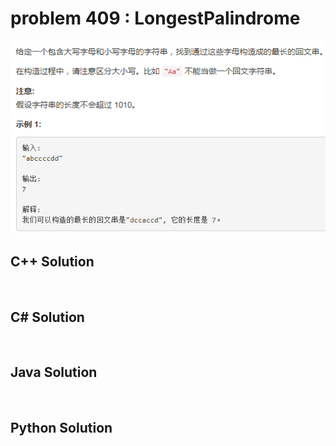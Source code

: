 
# problem 409 : LongestPalindrome

<img src="https://github.com/Peefy/PeefyLeetCode/blob/master/doc/401-500/409.LongestPalindrome/problem.png"/>

## C++ Solution

```c++



```

## C# Solution

```csharp



```

## Java Solution

```java



```

## Python Solution

```python



```





